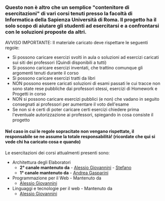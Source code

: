 <h3>Questo non è altro che un semplice "contenitore di esercitazioni" di vari corsi tenuti presso la facoltà di Informatica della Sapienza Università di Roma.
Il progetto ha il solo scopo di aiutare gli studenti ad esercitarsi e a confrontarsi con le soluzioni proposte da altri.</h3>

AVVISO IMPORTANTE: Il materiale caricato deve rispettare le seguenti regole:
- Si possono caricare esercizi svolti in aula o soluzioni ad esercizi caricati sui siti dei professori (Quindi disponibili a tutti)
- Si possono caricare esercizi inventati, che trattino comunque gli argomenti tenuti durante il corso
- Si possono caricare esercizi tratti da libri
- NON possono essere caricati soluzioni di esami passati le cui tracce non sono state rese pubbliche dai professori stessi, esercizi di Homework e Progetti in corso
- NON si possono caricare esercizi pubblici (e non) che vadano in seguito consegnati ai professori per aumentare il voto dell'esame
- Se non si è certi di poter caricare certi esercizi chiedere prima l'eventuale autorizzazione ai professori, spiegando in cosa consiste il progetto

<h4>Nel caso in cui le regole sopracitate non vengano rispettate, il responsabile se ne assume la totale responsabilità! 
(ricordate che qui si vede chi ha caricato cosa e quando)</h4>

Le esercitazioni dei corsi attualmenti presenti sono:

- Architettura degli Elaboratori  
    - **2° canale mantenuto da** 
            - [Alessio Giovannini](https://gitlab.com/solifugo) 
            - [Stefano](https://gitlab.com/themrpink)
    - **1° canale mantenuto da** 
            - [Andrea Gasparini](https://gitlab.com/GaspRulez)
- Programmazione per il Web - Mantenuto da 
    - [Alessio Giovannini](https://gitlab.com/solifugo)
- Linguaggi e tecnologie per il web - Mantenuto da 
    - [Alessio Giovannini](https://gitlab.com/solifugo)